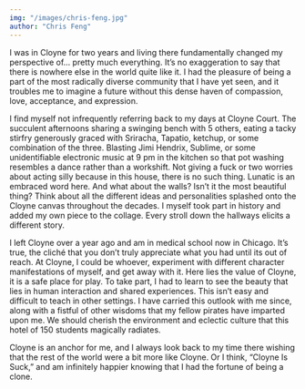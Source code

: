 ```yaml
---
img: "/images/chris-feng.jpg"
author: "Chris Feng"
---
```

I was in Cloyne for two years and living there fundamentally changed my perspective of… pretty much everything. It’s no exaggeration to say that there is nowhere else in the world quite like it. I had the pleasure of being a part of the most radically diverse community that I have yet seen, and it troubles me to imagine a future without this dense haven of compassion, love, acceptance, and expression.
 
I find myself not infrequently referring back to my days at Cloyne Court. The succulent afternoons sharing a swinging bench with 5 others, eating a tacky stirfry generously graced with Sriracha, Tapatio, ketchup, or some combination of the three. Blasting Jimi Hendrix, Sublime, or some unidentifiable electronic music at 9 pm in the kitchen so that pot washing resembles a dance rather than a workshift. Not giving a fuck or two worries about acting silly because in this house, there is no such thing. Lunatic is an embraced word here. And what about the walls? Isn’t it the most beautiful thing? Think about all the different ideas and personalities splashed onto the Cloyne canvas throughout the decades. I myself took part in history and added my own piece to the collage. Every stroll down the hallways elicits a different story.
 
I left Cloyne over a year ago and am in medical school now in Chicago. It’s true, the cliché that you don’t truly appreciate what you had until its out of reach. At Cloyne, I could be whoever, experiment with different character manifestations of myself, and get away with it. Here lies the value of Cloyne, it is a safe place for play. To take part, I had to learn to see the beauty that lies in human interaction and shared experiences. This isn’t easy and difficult to teach in other settings. I have carried this outlook with me since, along with a fistful of other wisdoms that my fellow pirates have imparted upon me. We should cherish the environment and eclectic culture that this hotel of 150 students magically radiates.
 
Cloyne is an anchor for me, and I always look back to my time there wishing that the rest of the world were a bit more like Cloyne. Or I think, “Cloyne Is Suck,” and am infinitely happier knowing that I had the fortune of being a clone.
